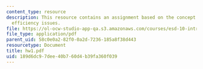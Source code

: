 ```yaml
---
content_type: resource
description: This resource contains an assignment based on the concept of equity and
  efficiency issues.
file: https://ol-ocw-studio-app-qa.s3.amazonaws.com/courses/esd-10-introduction-to-technology-and-policy-fall-2006/189d6dc97dee40b760d4b39fa360f039_hw1.pdf
file_type: application/pdf
parent_uid: 58c0e0a2-82f0-0a2d-7236-185a8f38d443
resourcetype: Document
title: hw1.pdf
uid: 189d6dc9-7dee-40b7-60d4-b39fa360f039
---
```

